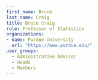 ```yaml
---
first_name: Bruce
last_name: Craig
title: Bruce Craig
role: Professor of Statistics
organizations:
- name: Purdue University
  url: "https://www.purdue.edu/"
user_groups:
  - Administrative Advisor
  - Heads
  - Members
---
```

